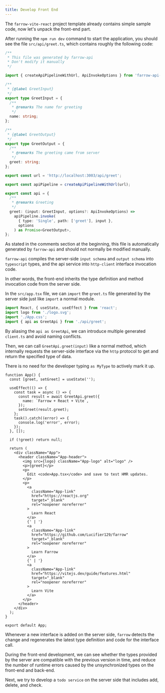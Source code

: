 ```yaml
---
title: Develop Front End
---
```


The `farrow-vite-react` project template already contains simple sample code, now let's unpack the front-end part.

After running the `npm run dev` command to start the application, you should see the file `src/api/greet.ts`, which contains roughly the following code:

```typescript
/**
 * This file was generated by farrow-api
 * Don't modify it manually
 */

import { createApiPipelineWithUrl, ApiInvokeOptions } from 'farrow-api-client';

/**
 * {@label GreetInput}
 */
export type GreetInput = {
  /**
   * @remarks The name for greeting
   */
  name: string;
};

/**
 * {@label GreetOutput}
 */
export type GreetOutput = {
  /**
   * @remarks The greeting came from server
   */
  greet: string;
};

export const url = 'http://localhost:3003/api/greet';

export const apiPipeline = createApiPipelineWithUrl(url);

export const api = {
  /**
   * @remarks Greeting
   */
  greet: (input: GreetInput, options?: ApiInvokeOptions) =>
    apiPipeline.invoke(
      { type: 'Single', path: ['greet'], input },
      options
    ) as Promise<GreetOutput>,
};
```

As stated in the comments section at the beginning, this file is automatically generated by `farrow-api` and should not normally be modified manually.

`farrow-api` compiles the server-side `input schema` and `output schema` into `typescript` types, and the api service into `http-client` interface invocation code.

In other words, the front-end inherits the type definition and method invocation code from the server side.

In the `src/app.tsx` file, we can `import` the `greet.ts` file generated by the server side just like `import` a normal module.

```typescript
import React, { useState, useEffect } from 'react';
import logo from './logo.svg';
import './App.css';
import { api as GreetApi } from './api/greet';
```

By aliasing the `api as GreetApi`, we can introduce multiple generated `client.ts` and avoid naming conflicts.

Then, we can call `GreetApi.greet(input)` like a normal method, which internally requests the server-side interface via the `http` protocol to get and return the specified type of data.

There is no need for the developer typing `as MyType` to actively mark it up.

```tsx
function App() {
  const [greet, setGreet] = useState('');

  useEffect(() => {
    const task = async () => {
      const result = await GreetApi.greet({
        name: `Farrow + React + Vite`,
      });
      setGreet(result.greet);
    };
    task().catch((error) => {
      console.log('error', error);
    });
  }, []);

  if (!greet) return null;

  return (
    <div className="App">
      <header className="App-header">
        <img src={logo} className="App-logo" alt="logo" />
        <p>{greet}</p>
        <p>
          Edit <code>App.tsx</code> and save to test HMR updates.
        </p>
        <p>
          <a
            className="App-link"
            href="https://reactjs.org"
            target="_blank"
            rel="noopener noreferrer"
          >
            Learn React
          </a>
          {' | '}
          <a
            className="App-link"
            href="https://github.com/Lucifier129/farrow"
            target="_blank"
            rel="noopener noreferrer"
          >
            Learn Farrow
          </a>
          {' | '}
          <a
            className="App-link"
            href="https://vitejs.dev/guide/features.html"
            target="_blank"
            rel="noopener noreferrer"
          >
            Learn Vite
          </a>
        </p>
      </header>
    </div>
  );
}

export default App;
```

Whenever a new interface is added on the server side, `farrow` detects the change and regenerates the latest type definition and code for the interface call.

During the front-end development, we can see whether the types provided by the server are compatible with the previous version in time, and reduce the number of runtime errors caused by the unsynchronized types on the front-end and back-end.

Next, we try to develop a `todo service` on the server side that includes add, delete, and check.
